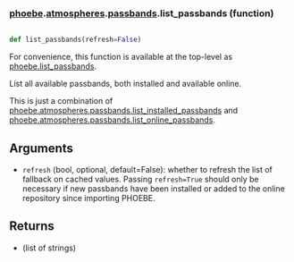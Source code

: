### [phoebe](phoebe.md).[atmospheres](phoebe.atmospheres.md).[passbands](phoebe.atmospheres.passbands.md).list_passbands (function)


```py

def list_passbands(refresh=False)

```



For convenience, this function is available at the top-level as
[phoebe.list_passbands](phoebe.list_passbands.md).

List all available passbands, both installed and available online.

This is just a combination of
[phoebe.atmospheres.passbands.list_installed_passbands](phoebe.atmospheres.passbands.list_installed_passbands.md) and
[phoebe.atmospheres.passbands.list_online_passbands](phoebe.atmospheres.passbands.list_online_passbands.md).

Arguments
---------
* `refresh` (bool, optional, default=False): whether to refresh the list
    of fallback on cached values.  Passing `refresh=True` should only
    be necessary if new passbands have been installed or added to the
    online repository since importing PHOEBE.

Returns
--------
* (list of strings)

